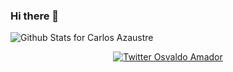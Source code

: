 ### Hi there 👋


![Github Stats for Carlos Azaustre](https://github-readme-stats.vercel.app/api?username=OD0895&show_icons=true&hide_border=true&title_color=ffb300&icon_color=ffb300&bg_color=dddddd)


<p align="center">
    <a href="https://twitter.com/Amador0895">
        <img src="" alt="Twitter Osvaldo Amador">
    </a>
</p>
